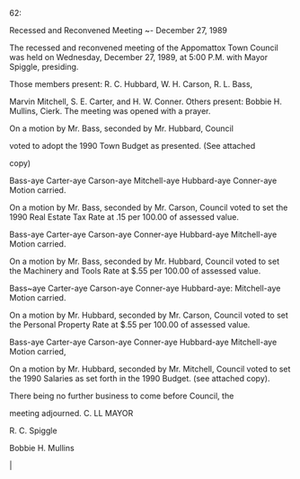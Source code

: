 62:

Recessed and Reconvened Meeting ~- December 27, 1989

The recessed and reconvened meeting of the Appomattox Town
Council was held on Wednesday, December 27, 1989, at 5:00
P.M. with Mayor Spiggle, presiding.

Those members present: R. C. Hubbard, W. H. Carson, R. L. Bass,

Marvin Mitchell, S. E. Carter, and H. W. Conner.
Others present: Bobbie H. Mullins, Cierk.
The meeting was opened with a prayer.

On a motion by Mr. Bass, seconded by Mr. Hubbard, Council

voted to adopt the 1990 Town Budget as presented. (See attached

copy)

Bass-aye Carter-aye Carson-aye Mitchell-aye Hubbard-aye
Conner-aye Motion carried.

On a motion by Mr. Bass, seconded by Mr. Carson, Council
voted to set the 1990 Real Estate Tax Rate at .15 per 100.00
of assessed value.

Bass-aye Carter-aye Carson-aye Conner-aye Hubbard-aye
Mitchell-aye Motion carried.

On a motion by Mr. Bass, seconded by Mr. Hubbard, Council
voted to set the Machinery and Tools Rate at $.55 per 100.00
of assessed value.

Bass~aye Carter-aye Carson-aye Conner-aye Hubbard-aye:
Mitchell-aye Motion carried.

On a motion by Mr. Hubbard, seconded by Mr. Carson, Council
voted to set the Personal Property Rate at $.55 per 100.00
of assessed value.

Bass-aye Carter-aye Carson-aye Conner-aye Hubbard-aye
Mitchell-aye Motion carried,

On a motion by Mr. Hubbard, seconded by Mr. Mitchell,
Council voted to set the 1990 Salaries as set forth in the
1990 Budget. (see attached copy).

There being no further business to come before Council, the

meeting adjourned.
C. LL MAYOR

R. C. Spiggle

Bobbie H. Mullins

|
